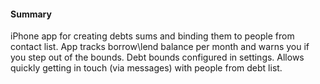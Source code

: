 #### Summary

iPhone app for creating debts sums and binding them to people from contact list. App tracks borrow\lend balance per month and warns you if you step out of the bounds. Debt bounds configured in settings.
Allows quickly getting in touch (via messages) with people from debt list.
